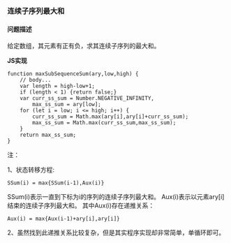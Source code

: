 ### **连续子序列最大和**
#### **问题描述**
给定数组，其元素有正有负，求其连续子序列的最大和。

**JS实现**

	function maxSubSequenceSum(ary,low,high) {
		// body...
		var length = high-low+1;
		if (length < 1) {return false;}
		var curr_ss_sum = Number.NEGATIVE_INFINITY,
			max_ss_sum = ary[low];
		for (let i = low; i <= high; i++) {
			curr_ss_sum = Math.max(ary[i],ary[i]+curr_ss_sum);
			max_ss_sum = Math.max(curr_ss_sum,max_ss_sum);
		}
		return max_ss_sum;
	}
注：

1、状态转移方程:

	SSum(i) = max{SSum(i-1),Aux(i)}

SSum(i)表示一直到下标为i的序列的连续子序列最大和。
Aux(i)表示以元素ary[i]结束的连续子序列最大和。
其中Aux(i)存在递推关系：

	Aux(i) = max{Aux(i-1)+ary[i],ary[i]}

2、虽然找到此递推关系比较复杂，但是其实程序实现却非常简单，单循环即可。